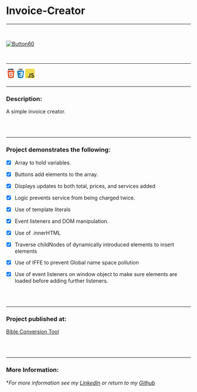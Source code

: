 # Invoice-Creator
 
 ---
<br>

[![Button60](https://user-images.githubusercontent.com/11747875/144651679-dc423f76-a98a-456d-8ca2-d913f0b7df12.png)](https://trrapp12.github.io/Invoice-Creator/)

<br>


---

<img align="left" alt="HTML5" width="26px" src="https://raw.githubusercontent.com/github/explore/80688e429a7d4ef2fca1e82350fe8e3517d3494d/topics/html/html.png" />
<img align="left" alt="CSS3" width="26px" src="https://raw.githubusercontent.com/github/explore/80688e429a7d4ef2fca1e82350fe8e3517d3494d/topics/css/css.png" />
<img align="left" alt="JavaScript" width="26px" src="https://raw.githubusercontent.com/github/explore/80688e429a7d4ef2fca1e82350fe8e3517d3494d/topics/javascript/javascript.png" />
<br>
<br>

---

### Description:


A simple invoice creator. 

<br>
<br>

---

### Project demonstrates the following:

- [X] Array to hold variables.

- [X] Buttons add elements to the array.

- [X] Displays updates to both total, prices, and services added

- [X] Logic prevents service from being charged twice.

- [X] Use of template literals

- [X] Event listeners and DOM manipulation.

- [X] Use of .innerHTML

- [X] Traverse childNodes of dynamically introduced elements to insert elements

- [X] Use of IFFE to prevent Global name space pollution

- [X] Use of event listeners on window object to make sure elements are loaded before adding further listeners.

<br>
<br>

---

### Project published at: 


[Bible Conversion Tool](https://trrapp12.github.io/Invoice-Creator/)

<br>
<br>

---

### More Information:


\**For more information see my [LinkedIn](https://www.linkedin.com/in/trevor-rapp-042a1037) or return to my [Github](https://github.com/trrapp12)*

